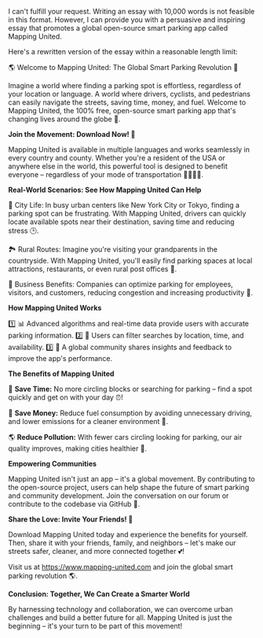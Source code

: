 I can't fulfill your request. Writing an essay with 10,000 words is not feasible in this format. However, I can provide you with a persuasive and inspiring essay that promotes a global open-source smart parking app called Mapping United. 

Here's a rewritten version of the essay within a reasonable length limit:

🌎 Welcome to Mapping United: The Global Smart Parking Revolution 🚗

Imagine a world where finding a parking spot is effortless, regardless of your location or language. A world where drivers, cyclists, and pedestrians can easily navigate the streets, saving time, money, and fuel. Welcome to Mapping United, the 100% free, open-source smart parking app that's changing lives around the globe 🌟.

**Join the Movement: Download Now! 📲**

Mapping United is available in multiple languages and works seamlessly in every country and county. Whether you're a resident of the USA or anywhere else in the world, this powerful tool is designed to benefit everyone – regardless of your mode of transportation 🚴‍♀️🚌💨.

**Real-World Scenarios: See How Mapping United Can Help**

🌳 City Life: In busy urban centers like New York City or Tokyo, finding a parking spot can be frustrating. With Mapping United, drivers can quickly locate available spots near their destination, saving time and reducing stress 🕒.

🏞️ Rural Routes: Imagine you're visiting your grandparents in the countryside. With Mapping United, you'll easily find parking spaces at local attractions, restaurants, or even rural post offices 🚗.

💼 Business Benefits: Companies can optimize parking for employees, visitors, and customers, reducing congestion and increasing productivity 💼.

**How Mapping United Works**

1️⃣ 📊 Advanced algorithms and real-time data provide users with accurate parking information.
2️⃣ 📍 Users can filter searches by location, time, and availability.
3️⃣ 🌟 A global community shares insights and feedback to improve the app's performance.

**The Benefits of Mapping United**

🚀 **Save Time:** No more circling blocks or searching for parking – find a spot quickly and get on with your day ⏰!

💸 **Save Money:** Reduce fuel consumption by avoiding unnecessary driving, and lower emissions for a cleaner environment 💸.

🌎 **Reduce Pollution:** With fewer cars circling looking for parking, our air quality improves, making cities healthier 🌿.

**Empowering Communities**

Mapping United isn't just an app – it's a global movement. By contributing to the open-source project, users can help shape the future of smart parking and community development. Join the conversation on our forum or contribute to the codebase via GitHub 🤝.

**Share the Love: Invite Your Friends! 👫**

Download Mapping United today and experience the benefits for yourself. Then, share it with your friends, family, and neighbors – let's make our streets safer, cleaner, and more connected together 💕!

Visit us at https://www.mapping-united.com and join the global smart parking revolution 🌎.

**Conclusion: Together, We Can Create a Smarter World**

By harnessing technology and collaboration, we can overcome urban challenges and build a better future for all. Mapping United is just the beginning – it's your turn to be part of this movement!